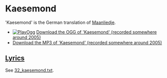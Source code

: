# Kaesemond

'Kaesemond' is the German translation of [Maanliedje](01_maanliedje.md).

- [![PlayOgg](http://static.fsf.org/playogg/Play_ogg_80x15.png "I support PlayOgg!")](http://playogg.org)
  [Download the OGG of 'Kaesemond' (recorded somewhere around 2005)](http://www.richelbilderbeek.nl/CD04_07KaeseMond.ogg)
- [Download the MP3 of 'Kaesemond' (recorded somewhere around 2005)](http://www.richelbilderbeek.nl/CD04_07Kaesemond.mp3)

## [Lyrics](32_kaesemond.txt)

See [32_kaesemond.txt](32_kaesemond.txt).
